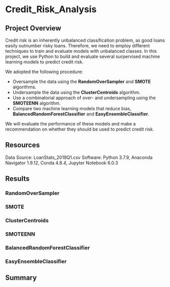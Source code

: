 # Credit_Risk_Analysis

## Project Overview

Credit risk is an inherently unbalanced classification problem, as good loans easily outnumber risky loans. Therefore, we need to employ different techniques to train and evaluate models with unbalanced classes. In this project, we use Python to build and evaluate several surpervised machine learning models to predict credit risk.

We adopted the following procedure:

- Oversample the data using the **RandomOverSampler** and **SMOTE** algorithms.
- Undersample the data using the **ClusterCentroids** algorithm.
- Use a combinatorial approach of over- and undersampling using the **SMOTEENN** algorithm.
- Compare two machine learning models that reduce bias, **BalancedRandomForestClassifier** and **EasyEnsembleClassifier**.

We will evaluate the performance of these models and make a recommendation on whether they should be used to predict credit risk.

## Resources
Data Source: LoanStats_2019Q1.csv
Software: Python 3.7.9, Anaconda Navigator 1.9.12, Conda 4.8.4, Jupyter Notebook 6.0.3

## Results

### RandomOverSampler

### SMOTE

### ClusterCentroids

### SMOTEENN

### BalancedRandomForestClassifier

### EasyEnsembleClassifier


## Summary




